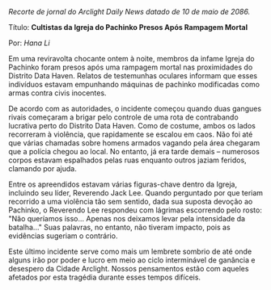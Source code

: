 _Recorte de jornal do Arclight Daily News datado de 10 de maio de 2086._

Título: **Cultistas da Igreja do Pachinko Presos Após Rampagem Mortal**

Por: _Hana Li_

Em uma reviravolta chocante ontem à noite, membros da infame Igreja do Pachinko foram presos após uma rampagem mortal nas proximidades do Distrito Data Haven. Relatos de testemunhas oculares informam que esses indivíduos estavam empunhando máquinas de pachinko modificadas como armas contra civis inocentes.

De acordo com as autoridades, o incidente começou quando duas gangues rivais começaram a brigar pelo controle de uma rota de contrabando lucrativa perto do Distrito Data Haven. Como de costume, ambos os lados recorreram à violência, que rapidamente se escalou em caos. Não foi até que várias chamadas sobre homens armados vagando pela área chegaram que a polícia chegou ao local. No entanto, já era tarde demais – numerosos corpos estavam espalhados pelas ruas enquanto outros jaziam feridos, clamando por ajuda.

Entre os apreendidos estavam várias figuras-chave dentro da Igreja, incluindo seu líder, Reverendo Jack Lee. Quando perguntado por que teriam recorrido a uma violência tão sem sentido, dada sua suposta devoção ao Pachinko, o Reverendo Lee respondeu com lágrimas escorrendo pelo rosto: "Não queríamos isso... Apenas nos deixamos levar pela intensidade da batalha..." Suas palavras, no entanto, não tiveram impacto, pois as evidências sugeriam o contrário.

Este último incidente serve como mais um lembrete sombrio de até onde alguns irão por poder e lucro em meio ao ciclo interminável de ganância e desespero da Cidade Arclight. Nossos pensamentos estão com aqueles afetados por esta tragédia durante esses tempos difíceis.
